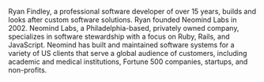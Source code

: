 Ryan Findley, a professional software developer of over 15 years, builds and looks after custom software solutions. Ryan founded Neomind Labs in 2002. Neomind Labs, a Philadelphia-based, privately owned company, specializes in software stewardship with a focus on Ruby, Rails, and JavaScript. Neomind has built and maintained software systems for a variety of US clients that serve a global audience of customers, including academic and medical institutions, Fortune 500 companies, startups, and non-profits.
